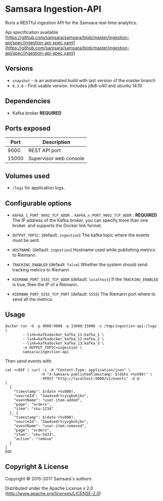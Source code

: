 # Samsara Ingestion-API

Runs a RESTful ingestion API for the Samsara real-time analytics.

Api specification available [https://github.com/samsara/samsara/blob/master/ingestion-api/spec/ingestion-api-spec.yaml](https://github.com/samsara/samsara/blob/master/ingestion-api/spec/ingestion-api-spec.yaml)

## Versions

* `snapshot` - is an automated build with last version of the master branch
* `0.3.0`    - First usable version. Includes jdk8-u40 and ubuntu 14.10


## Dependencies
  - Kafka broker **REQUIRED**

## Ports exposed

| Port  | Description            |
|-------|------------------------|
|  9000 | REST API port          |
| 15000 | Supervisor web console |

## Volumes used

* `/logs` for application logs.

## Configurable options

* `KAFKA_1_PORT_9092_TCP_ADDR` .. `KAFKA_n_PORT_9092_TCP_ADDR` : **REQUIRED**
The IP address of the Kafka broker, you can specify more than one broker.
and supports the Docker link format.

* `OUTPUT_TOPIC`: (default: `ingestion`)
The kafka topic where the events must be sent.

* `HOSTNAME`: (default: `ingestion`)
Hostname used while publishing metrics to Riemann.

* `TRACKING_ENABLED` (default: `false`)
Whether the system should send tracking metrics to Riemann

* `RIEMANN_PORT_5555_TCP_ADDR` (default: `localhost`)
If the `TRACKING_ENABLED` is true, then the IP of a Riemann.

* `RIEMANN_PORT_5555_TCP_PORT` (default: `5555`)
The Riemann port where to send all the metrics.


## Usage

```
docker run -d -p 9000:9000 -p 15000:15000 -v /tmp/ingestion-api:/logs \
        --link=kafkadocker_kafka_11:kafka_1 \
        --link=kafkadocker_kafka_12:kafka_2 \
        --link=kafkadocker_kafka_13:kafka_3 \
        -e OUTPUT_TOPIC=ingestion \
        samsara/ingestion-api
```

Then send events with:

```
cat <<EOF | curl -i -H "Content-Type: application/json" \
                -H "X-Samsara-publishedTimestamp: $(date +%s999)" \
                -XPOST "http://localhost:9000/v1/events" -d @-
[
  {
    "timestamp": $(date +%s000),
    "sourceId": "3aw4sedrtcyvgbuhjkn",
    "eventName": "user.item.added",
    "page": "orders",
    "item": "sku-1234"
  }, {
    "timestamp": $(date +%s000),
    "sourceId": "3aw4sedrtcyvgbuhjkn",
    "eventName": "user.item.removed",
    "page": "orders",
    "item": "sku-5433",
    "action": "remove"
  }
]
EOF
```

## Copyright & License

Copyright © 2015-2017 Samsara's authors.

Distributed under the Apache License v 2.0 (http://www.apache.org/licenses/LICENSE-2.0)
